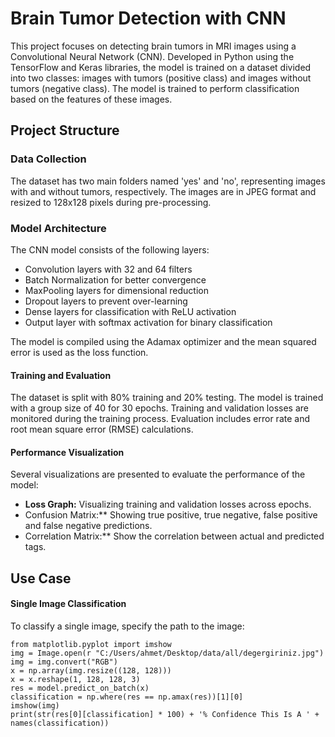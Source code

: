 # Brain Tumor Detection with CNN

This project focuses on detecting brain tumors in MRI images using a Convolutional Neural Network (CNN). Developed in Python using the TensorFlow and Keras libraries, the model is trained on a dataset divided into two classes: images with tumors (positive class) and images without tumors (negative class). The model is trained to perform classification based on the features of these images.

## Project Structure

### Data Collection
The dataset has two main folders named 'yes' and 'no', representing images with and without tumors, respectively. The images are in JPEG format and resized to 128x128 pixels during pre-processing.

### Model Architecture
The CNN model consists of the following layers:

- Convolution layers with 32 and 64 filters
- Batch Normalization for better convergence
- MaxPooling layers for dimensional reduction
- Dropout layers to prevent over-learning
- Dense layers for classification with ReLU activation
- Output layer with softmax activation for binary classification

The model is compiled using the Adamax optimizer and the mean squared error is used as the loss function.

#### Training and Evaluation

The dataset is split with 80% training and 20% testing. The model is trained with a group size of 40 for 30 epochs. Training and validation losses are monitored during the training process. Evaluation includes error rate and root mean square error (RMSE) calculations.

#### Performance Visualization

Several visualizations are presented to evaluate the performance of the model:

- **Loss Graph:** Visualizing training and validation losses across epochs.
- Confusion Matrix:** Showing true positive, true negative, false positive and false negative predictions.
- Correlation Matrix:** Show the correlation between actual and predicted tags.

## Use Case

#### Single Image Classification
To classify a single image, specify the path to the image:

```
from matplotlib.pyplot import imshow
img = Image.open(r "C:/Users/ahmet/Desktop/data/all/degergiriniz.jpg")
img = img.convert("RGB")
x = np.array(img.resize((128, 128)))
x = x.reshape(1, 128, 128, 3)
res = model.predict_on_batch(x)
classification = np.where(res == np.amax(res))[1][0]
imshow(img)
print(str(res[0][classification] * 100) + '% Confidence This Is A ' + names(classification))
```
![]()
>[]()
